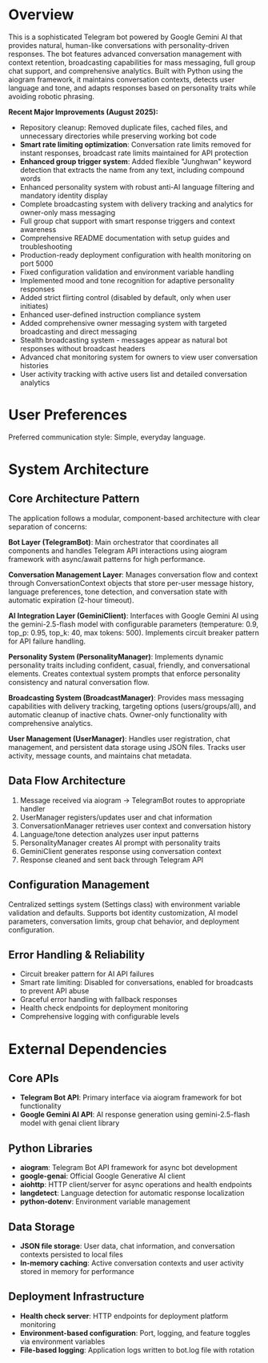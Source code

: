 # Overview

This is a sophisticated Telegram bot powered by Google Gemini AI that provides natural, human-like conversations with personality-driven responses. The bot features advanced conversation management with context retention, broadcasting capabilities for mass messaging, full group chat support, and comprehensive analytics. Built with Python using the aiogram framework, it maintains conversation contexts, detects user language and tone, and adapts responses based on personality traits while avoiding robotic phrasing.

**Recent Major Improvements (August 2025):**
- Repository cleanup: Removed duplicate files, cached files, and unnecessary directories while preserving working bot code
- **Smart rate limiting optimization**: Conversation rate limits removed for instant responses, broadcast rate limits maintained for API protection
- **Enhanced group trigger system**: Added flexible "Junghwan" keyword detection that extracts the name from any text, including compound words
- Enhanced personality system with robust anti-AI language filtering and mandatory identity display
- Complete broadcasting system with delivery tracking and analytics for owner-only mass messaging
- Full group chat support with smart response triggers and context awareness
- Comprehensive README documentation with setup guides and troubleshooting
- Production-ready deployment configuration with health monitoring on port 5000
- Fixed configuration validation and environment variable handling
- Implemented mood and tone recognition for adaptive personality responses
- Added strict flirting control (disabled by default, only when user initiates)
- Enhanced user-defined instruction compliance system
- Added comprehensive owner messaging system with targeted broadcasting and direct messaging
- Stealth broadcasting system - messages appear as natural bot responses without broadcast headers
- Advanced chat monitoring system for owners to view user conversation histories
- User activity tracking with active users list and detailed conversation analytics

# User Preferences

Preferred communication style: Simple, everyday language.

# System Architecture

## Core Architecture Pattern
The application follows a modular, component-based architecture with clear separation of concerns:

**Bot Layer (TelegramBot)**: Main orchestrator that coordinates all components and handles Telegram API interactions using aiogram framework with async/await patterns for high performance.

**Conversation Management Layer**: Manages conversation flow and context through ConversationContext objects that store per-user message history, language preferences, tone detection, and conversation state with automatic expiration (2-hour timeout).

**AI Integration Layer (GeminiClient)**: Interfaces with Google Gemini AI using the gemini-2.5-flash model with configurable parameters (temperature: 0.9, top_p: 0.95, top_k: 40, max tokens: 500). Implements circuit breaker pattern for API failure handling.

**Personality System (PersonalityManager)**: Implements dynamic personality traits including confident, casual, friendly, and conversational elements. Creates contextual system prompts that enforce personality consistency and natural conversation flow.

**Broadcasting System (BroadcastManager)**: Provides mass messaging capabilities with delivery tracking, targeting options (users/groups/all), and automatic cleanup of inactive chats. Owner-only functionality with comprehensive analytics.

**User Management (UserManager)**: Handles user registration, chat management, and persistent data storage using JSON files. Tracks user activity, message counts, and maintains chat metadata.

## Data Flow Architecture
1. Message received via aiogram → TelegramBot routes to appropriate handler
2. UserManager registers/updates user and chat information
3. ConversationManager retrieves user context and conversation history
4. Language/tone detection analyzes user input patterns
5. PersonalityManager creates AI prompt with personality traits
6. GeminiClient generates response using conversation context
7. Response cleaned and sent back through Telegram API

## Configuration Management
Centralized settings system (Settings class) with environment variable validation and defaults. Supports bot identity customization, AI model parameters, conversation limits, group chat behavior, and deployment configuration.

## Error Handling & Reliability
- Circuit breaker pattern for AI API failures
- Smart rate limiting: Disabled for conversations, enabled for broadcasts to prevent API abuse
- Graceful error handling with fallback responses
- Health check endpoints for deployment monitoring
- Comprehensive logging with configurable levels

# External Dependencies

## Core APIs
- **Telegram Bot API**: Primary interface via aiogram framework for bot functionality
- **Google Gemini AI API**: AI response generation using gemini-2.5-flash model with genai client library

## Python Libraries
- **aiogram**: Telegram Bot API framework for async bot development
- **google-genai**: Official Google Generative AI client
- **aiohttp**: HTTP client/server for async operations and health endpoints
- **langdetect**: Language detection for automatic response localization
- **python-dotenv**: Environment variable management

## Data Storage
- **JSON file storage**: User data, chat information, and conversation contexts persisted to local files
- **In-memory caching**: Active conversation contexts and user activity stored in memory for performance

## Deployment Infrastructure
- **Health check server**: HTTP endpoints for deployment platform monitoring
- **Environment-based configuration**: Port, logging, and feature toggles via environment variables
- **File-based logging**: Application logs written to bot.log file with rotation